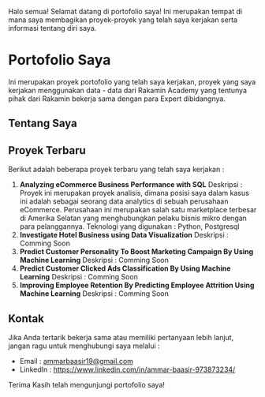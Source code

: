 Halo semua! Selamat datang di portofolio saya! Ini merupakan tempat di mana saya membagikan proyek-proyek yang telah saya kerjakan serta informasi tentang diri saya.
# Portofolio Saya
Ini merupakan proyek portofolio yang telah saya kerjakan, proyek yang saya kerjakan menggunakan data - data dari Rakamin Academy yang tentunya pihak dari Rakamin bekerja sama dengan para Expert dibidangnya.
## Tentang Saya

## Proyek Terbaru
Berikut adalah beberapa proyek terbaru yang telah saya kerjakan : 
1. **Analyzing eCommerce Business Performance with SQL**
   Deskripsi : Proyek ini merupakan proyek analisis, dimana posisi saya dalam kasus ini adalah sebagai seorang data analytics di sebuah perusahaan eCommerce. Perusahaan ini merupakan salah satu marketplace terbesar di Amerika Selatan yang menghubungkan pelaku bisnis mikro dengan para pelanggannya.
Teknologi yang digunakan : Python, Postgresql
3. **Investigate Hotel Business using Data Visualization**
   Deskripsi : Comming Soon
4. **Predict Customer Personality To Boost Marketing Campaign By Using Machine Learning**
   Deskripsi : Comming Soon
5. **Predict Customer Clicked Ads Classification By Using Machine Learning**
   Deskripsi : Comming Soon
6. **Improving Employee Retention By Predicting Employee Attrition Using Machine Learning**
   Deskripsi : Comming Soon


## Kontak
Jika Anda tertarik bekerja sama atau memiliki pertanyaan lebih lanjut, jangan ragu untuk menghubungi saya melalui :

- Email : ammarbaasir19@gmail.com
- LinkedIn : https://www.linkedin.com/in/ammar-baasir-973873234/

Terima Kasih telah mengunjungi portofolio saya!
